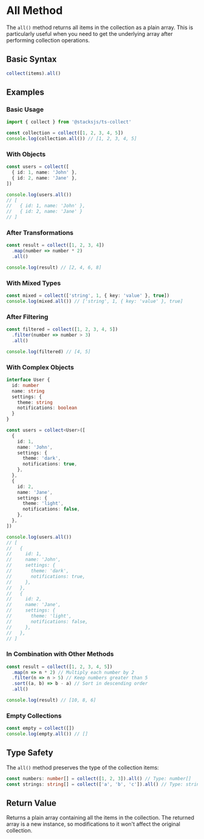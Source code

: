 # All Method

The `all()` method returns all items in the collection as a plain array. This is particularly useful when you need to get the underlying array after performing collection operations.

## Basic Syntax

```typescript
collect(items).all()
```

## Examples

### Basic Usage

```typescript
import { collect } from '@stacksjs/ts-collect'

const collection = collect([1, 2, 3, 4, 5])
console.log(collection.all()) // [1, 2, 3, 4, 5]
```

### With Objects

```typescript
const users = collect([
  { id: 1, name: 'John' },
  { id: 2, name: 'Jane' },
])

console.log(users.all())
// [
//   { id: 1, name: 'John' },
//   { id: 2, name: 'Jane' }
// ]
```

### After Transformations

```typescript
const result = collect([1, 2, 3, 4])
  .map(number => number * 2)
  .all()

console.log(result) // [2, 4, 6, 8]
```

### With Mixed Types

```typescript
const mixed = collect(['string', 1, { key: 'value' }, true])
console.log(mixed.all()) // ['string', 1, { key: 'value' }, true]
```

### After Filtering

```typescript
const filtered = collect([1, 2, 3, 4, 5])
  .filter(number => number > 3)
  .all()

console.log(filtered) // [4, 5]
```

### With Complex Objects

```typescript
interface User {
  id: number
  name: string
  settings: {
    theme: string
    notifications: boolean
  }
}

const users = collect<User>([
  {
    id: 1,
    name: 'John',
    settings: {
      theme: 'dark',
      notifications: true,
    },
  },
  {
    id: 2,
    name: 'Jane',
    settings: {
      theme: 'light',
      notifications: false,
    },
  },
])

console.log(users.all())
// [
//   {
//     id: 1,
//     name: 'John',
//     settings: {
//       theme: 'dark',
//       notifications: true,
//     },
//   },
//   {
//     id: 2,
//     name: 'Jane',
//     settings: {
//       theme: 'light',
//       notifications: false,
//     },
//   },
// ]
```

### In Combination with Other Methods

```typescript
const result = collect([1, 2, 3, 4, 5])
  .map(n => n * 2) // Multiply each number by 2
  .filter(n => n > 5) // Keep numbers greater than 5
  .sort((a, b) => b - a) // Sort in descending order
  .all()

console.log(result) // [10, 8, 6]
```

### Empty Collections

```typescript
const empty = collect([])
console.log(empty.all()) // []
```

## Type Safety

The `all()` method preserves the type of the collection items:

```typescript
const numbers: number[] = collect([1, 2, 3]).all() // Type: number[]
const strings: string[] = collect(['a', 'b', 'c']).all() // Type: string[]
```

## Return Value

Returns a plain array containing all the items in the collection. The returned array is a new instance, so modifications to it won't affect the original collection.
